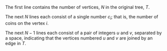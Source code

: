 The first line contains the number of vertices, $N$ in the original tree, $T$.

The next $N$ lines each consist of a single number $c_i$; that is, the number of coins on the vertex $i$.

The next $N-1$ lines each consist of a pair of integers $u$ and $v$, separated by a space, indicating that the vertices numbered $u$ and $v$ are joined by an edge in $T$.

